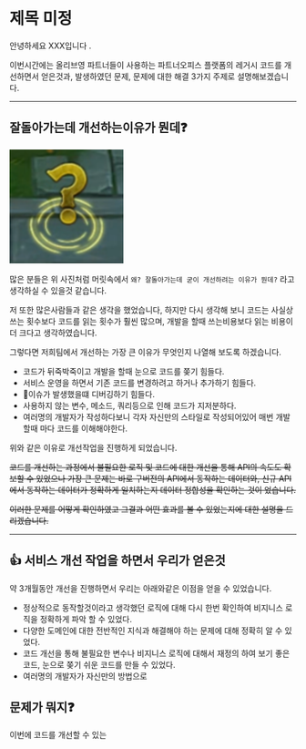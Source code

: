 # 제목 미정

안녕하세요 XXX입니다 .

이번시간에는 올리브영 파트너들이 사용하는 파트너오피스 플랫폼의 레거시 코드를 개선하면서 얻은것과, 발생하였던 문제, 문제에 대한 해결 3가지 주제로 설명해보겠습니다.

---

## 잘돌아가는데 개선하는이유가 뭔데❓

<img src="./img.png" width="200" height="200">

많은 분들은 위 사진처럼 머릿속에서 `왜? 잘돌아가는데 굳이 개선하려는 이유가 뭔데?` 라고 생각하실 수 있을것 같습니다.

저 또한 많은사람들과 같은 생각을 했었습니다, 하지만 다시 생각해 보니 코드는 사실상 쓰는 횟수보다 코드를 읽는 횟수가 훨씬 많으며, 개발을 할때 쓰는비용보다 읽는 비용이 더 크다고 생각하였습니다.

그렇다면 저희팀에서 개선하는 가장 큰 이유가 무엇인지  나열해 보도록 하겠습니다.

- 코드가 뒤죽박죽이고 개발을 할때 눈으로 코드를 쫒기 힘들다.
- 서비스 운영을 하면서 기존 코드를 변경하려고 하거나 추가하기 힘들다.
- 이슈가 발생했을떄 디버깅하기 힘들다.
- 사용하지 않는 변수, 메소드, 쿼리등으로 인해 코드가 지저분하다.
- 여러명의 개발자가 작성하다보니 각자 자신만의 스타일로 작성되어있어 매번 개발할때 마다 코드를 이해해야한다.


위와 같은 이유로 개선작업을 진행하게 되었습니다.


~~코드를 개선하는 과정에서 불필요한 로직 및 코드에 대한 개선을 통해 API의 속도도 확보할 수 있었으나 가장 큰 문제는 바로
구버전의 API에서 동작하는 데이터와, 신규 API에서 동작하는 데이터가 정확하게 일치하는지 데이터 정합성을 확인하는 것이 었습니다.~~

~~이러한 문제를 어떻게 확인하였고 그결과 어떤 효과를 볼 수 있었는지에 대한 설명을 드리겠습니다.~~

---

## 👍 서비스 개선 작업을 하면서 우리가 얻은것

약 3개월동안 개선을 진행하면서 우리는 아래와같은 이점을 얻을 수 있었습니다.

- 정상적으로 동작할것이라고 생각했던 로직에 대해 다시 한번 확인하여 비지니스 로직을 정확하게 파악 할 수 있었다.
- 다양한 도메인에 대한 전반적인 지식과 해결해야 하는 문제에 대해 정확히 알 수 있었다.
- 코드 개선을 통해 불필요한 변수나 비지니스 로직에 대해서 재정의 하여 보기 좋은 코드, 눈으로 쫒기 쉬운 코드를 만들 수 있었다.
- 여러명의 개발자가 자신만의 방법으로


## 문제가 뭐지❓

이번에 코드를 개선할 수 있는  
